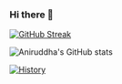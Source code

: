 ### Hi there 👋

[![GitHub Streak](https://streak-stats.demolab.com?user=aniruddha211&theme=highcontrast&hide_border=true&border_radius=7.3&sideLabels=4ADD56&stroke=DD2727&ring=A07FDD&fire=98DD78)](https://git.io/streak-stats)

![Aniruddha's GitHub stats](https://github-readme-stats.vercel.app/api?username=aniruddha211&hide=contribs,prs)

[![History](https://codestats-readme.vercel.app/api/history/?username=aniruddha211)](https://github.com/aviortheking/codestats-readme)

<!--
**aniruddha211/aniruddha211** is a ✨ _special_ ✨ repository because its `README.md` (this file) appears on your GitHub profile.

Here are some ideas to get you started:

- 🔭 I’m currently working on ...
- 🌱 I’m currently learning ...
- 👯 I’m looking to collaborate on ...
- 🤔 I’m looking for help with ...
- 💬 Ask me about ...
- 📫 How to reach me: ...
- 😄 Pronouns: ...
- ⚡ Fun fact: ...
-->
